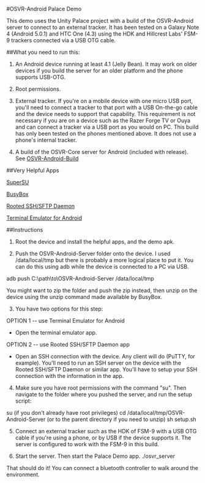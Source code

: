 #OSVR-Android Palace Demo

This demo uses the Unity Palace project with a build of the OSVR-Android server to connect to an external tracker. It has been tested on a Galaxy Note 4 (Android 5.0.1) and HTC One (4.3) using the HDK and Hillcrest Labs' FSM-9 trackers connected via a USB OTG cable.

##What you need to run this:

1) An Android device running at least 4.1 (Jelly Bean). It may work on older devices if you build the server for an older platform and the phone supports USB-OTG.

2) Root permissions.

3) External tracker. If you're on a mobile device with one micro USB port, you'll need to connect a tracker to that port with a USB On-the-go cable and the device needs to support that capability. This requirement is not necessary if you are on a device such as the Razer Forge TV or Ouya and can connect a tracker via a USB port as you would on PC. This build has only been tested on the phones mentioned above. It does not use a phone's internal tracker.

4) A build of the OSVR-Core server for Android (included with release). See [OSVR-Android-Build](https://github.com/OSVR/OSVR-Android-Build)


##Very Helpful Apps

[SuperSU](https://play.google.com/store/apps/details?id=eu.chainfire.supersu&hl=en)

[BusyBox](https://play.google.com/store/apps/details?id=stericson.busybox&hl=en)

[Rooted SSH/SFTP Daemon](https://play.google.com/store/apps/details?id=web.oss.sshsftpDaemon&hl=en)

[Terminal Emulator for Android](https://play.google.com/store/apps/details?id=jackpal.androidterm&hl=en)


##Instructions

1) Root the device and install the helpful apps, and the demo apk.

2) Push the OSVR-Android-Server folder onto the device. I used /data/local/tmp but there is probably a more logical place to put it. You can do this using adb while the device is connected to a PC via USB.

adb push C:\path\to\OSVR-Android-Server /data/local/tmp

You might want to zip the folder and push the zip instead, then unzip on the device using the unzip command made available by BusyBox.

3) You have two options for this step:

OPTION 1 -- use Terminal Emulator for Android

- Open the terminal emulator app.

OPTION 2 -- use Rooted SSH/SFTP Daemon app

- Open an SSH connection with the device. Any client will do (PuTTY, for example). You'll need to run an SSH server on the device with the Rooted SSH/SFTP Daemon or similar app. You'll have to setup your SSH connection with the information in the app.

4) Make sure you have root permissions with the command "su". Then navigate to the folder where you pushed the server, and run the setup script:

su (if you don't already have root privileges)
cd /data/local/tmp/OSVR-Android-Server (or to the parent directory if you need to unzip)
sh setup.sh

5) Connect an external tracker such as the HDK of FSM-9 with a USB OTG cable if you're using a phone, or by USB if the device supports it. The server is configured to work with the FSM-9 in this build.

6) Start the server. Then start the Palace Demo app.
./osvr_server

That should do it! You can connect a bluetooth controller to walk around the environment.
